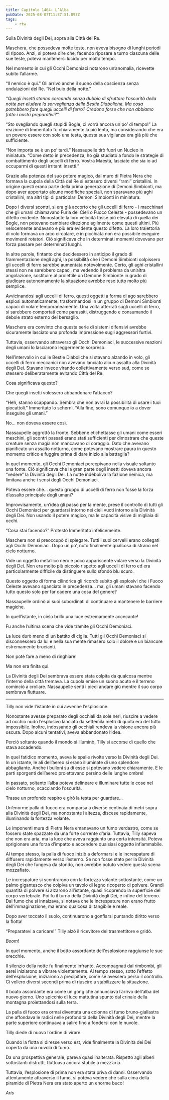 ```yaml
---
title: Capitolo 1464- L’Alba
pubDate: 2025-08-07T11:37:51.097Z
tags:
    - rtw
---
```



Sulla Divinità degli Dei, sopra alla Città del Re.


Maschera, che possedeva molte teste, non aveva bisogno di lunghi periodi di riposo. Anzi, si poteva dire che, facendo riposare a turno ciascuna delle sue teste, poteva mantenersi lucido per molto tempo.


Nel momento in cui gli Occhi Demoniaci notarono un’anomalia, ricevette subito l’allarme.


“Il nemico è qui.” Gli arrivò anche il suono della coscienza senza ondulazioni del Re. “Nel buio della notte.”


<em>“Quegli insetti stanno cercando senza dubbio di sfruttare l’oscurità della notte per eludere la sorveglianza delle Bestie Diaboliche. Ma cosa potrebbero fare quegli uccelli di ferro? Credono forse che non abbiamo fatto i nostri preparativi?”</em>


“Sto svegliando quegli stupidi Bogle, ci vorrà ancora un po’ di tempo!” La reazione di Immeritato fu chiaramente la più lenta, ma considerando che era un povero essere con solo una testa, questa sua vigilanza era già più che sufficiente.


“Non importa  se è un po’ tardi.” Nassaupelle tirò fuori un Nucleo in miniatura. “Come detto in precedenza, ho già studiato a fondo le strategie di combattimento degli uccelli di ferro. Vostra Maestà, lasciate che sia io ad occuparmi di questi irritanti insetti.”


Grazie alla potenza del suo potere magico, dal muro di Pietra Nera che formava la cupola della Città del Re si estesero diversi “rami” cristallini. In origine questi erano parte della prima generazione di Demoni Simbionti, ma dopo aver apportato alcune modifiche speciali, non sparavano più aghi cristallini, ma altri tipi di particolari Demoni Simbionti in miniatura.


Dopo i diversi scontri, si era già accorto che gli uccelli di ferro - i macchinari che gli umani chiamavano Furia dei Cieli o Fuoco Celeste - possedevano un difetto evidente. Nonostante la loro velocità fosse più elevata di quella dei Bogle, non potevano cambiare direzione agilmente come questi ultimi. Più velocemente andavano e più era evidente questo difetto. La loro traiettoria di volo formava un arco circolare, e in picchiata non era possibile eseguire movimenti rotatori. Ciò significava che in determinati momenti dovevano per forza passare per determinati luoghi.


In altre parole, fintanto che decidessero in anticipo il grado di frammentazione degli aghi, la possibilità che i Demoni Simbionti colpissero gli uccelli di ferro sarebbe aumentata notevolmente. Certo, gli aghi cristallini stessi non ne sarebbero capaci, ma vedendo il problema da un’altra angolazione, sostituire al proiettile un Demone Simbionte in grado di giudicare autonomamente la situazione avrebbe reso tutto molto più semplice.


Avvicinandosi agli uccelli di ferro, questi oggetti a forma di ago sarebbero esplosi automaticamente, trasformandosi in un gruppo di Demoni Simbionti capaci di volare temporaneamente. Una volta atterrati sugli uccelli di ferro, si sarebbero comportati come parassiti, distruggendo e consumando il debole strato esterno del bersaglio.


Maschera era convinto che questa serie di sistemi difensivi avrebbe sicuramente lasciato una profonda impressione sugli aggressori furtivi.


Tuttavia, osservando attraverso gli Occhi Demoniaci, le successive reazioni degli umani lo lasciarono leggermente sorpreso.


Nell’intervallo in cui le Bestie Diaboliche si stavano alzando in volo, gli uccelli di ferro meccanici non avevano lanciato alcun assalto alla Divinità degli Dei. Stavano invece virando collettivamente verso sud, come se stessero deliberatamente evitando Città del Re.


Cosa significava questo?


Che quegli insetti volessero abbandonare l’attacco?


“Heh, stanno scappando. Sembra che non avrai la possibilità di usare i tuoi giocattoli.” Immeritato lo schernì. “Alla fine, sono comunque io a dover inseguire gli umani.”


No... non doveva essere così.


Nassaupelle aggrottò la fronte. Sebbene etichettasse gli umani come esseri meschini, gli scontri passati erano stati sufficienti per dimostrare che queste creature senza magia non mancavano di coraggio. Dato che avevano pianificato un assalto notturno, come potevano mostrare paura in questo momento critico e fuggire prima di dare inizio alla battaglia?


In quel momento, gli Occhi Demoniaci percepivano nella visuale soltanto una fonte. Ciò significava che la gran parte degli insetti doveva ancora “vedere” la Divinità degli Dei. La notte indeboliva la fazione nemica, ma limitava anche i sensi degli Occhi Demoniaci.


Poteva essere che... questo gruppo di uccelli di ferro non fosse la forza d’assalto principale degli umani?


Improvvisamente, un’idea gli passò per la mente, prese il controllo di tutti gli Occhi Demoniaci per guardarsi intorno nei cieli vuoti intorno alla Divinità degli Dei. Non usando il potere magico, ma le capacità visive di migliaia di occhi.


“Cosa stai facendo?” Protestò Immeritato infelicemente.


Maschera non si preoccupò di spiegare. Tutti i suoi cervelli erano collegati agli Occhi Demoniaci. Dopo un po’, notò finalmente qualcosa di strano nel cielo notturno.


Vide un oggetto metallico nero e poco appariscente volare verso la Divinità degli Dei. Non era molto più piccolo rispetto agli uccelli di ferro ed era particolarmente difficile da distinguere sullo sfondo blu scuro.


Questo oggetto di forma cilindrica gli ricordò subito gli esplosivi che i Fuoco Celeste avevano sganciato in precedenza... ma, gli umani stavano facendo tutto questo solo per far cadere una cosa del genere?


Nassaupelle ordinò ai suoi subordinati di continuare a mantenere le barriere magiche.


In quell’istante, in cielo brillò una luce estremamente accecante!


Fu anche l’ultima scena che vide tramite gli Occhi Demoniaci.


La luce durò meno di un battito di ciglia. Tutti gli Occhi Demoniaci si disconnessero da lui e nella sua mente rimasero solo il dolore e un biancore estremamente brucianti.


Non poté fare a meno di ringhiare!


Ma non era finita qui.


La Divinità degli Dei sembrava essere stata colpita da qualcosa mentre l’interno della città tremava. La cupola emise un suono acuto e il terreno cominciò a crollare. Nassaupelle sentì i piedi andare giù mentre il suo corpo sembrava fluttuare.


***






Tilly non vide l’istante in cui avvenne l’esplosione.


Nonostante avesse preparato degli occhiali da sole neri, riuscire a vedere ad occhio nudo l’esplosivo lanciato da settemila metri di quota era del tutto impossibile. Inoltre, indossando gli occhiali rendeva la visione ancora più oscura. Dopo alcuni tentativi, aveva abbandonato l’idea.


Perciò soltanto quando il mondo si illuminò, Tilly si accorse di quello che stava accadendo.


In quel fatidico momento, aveva le spalle rivolte verso la Divinità degli Dei. In un istante, le ali dell’aereo si erano illuminate di uno splendore abbagliante. Anche i bulloni su di esse si potevano vedere chiaramente. E le parti sporgenti dell’aereo proiettavano persino delle lunghe ombre!


In passato, soltanto l’alba poteva delineare e illuminare tutte le cose nel cielo notturno, scacciando l’oscurità.


Trasse un profondo respiro e girò la testa per guardare...


Un’enorme palla di fuoco era comparsa a diverse centinaia di metri sopra alla Divinità degli Dei, ma nonostante l’altezza, discese rapidamente, illuminando la fortezza volante.


Le imponenti mura di Pietra Nera emanavano un fumo verdastro, come se fossero state spazzate da una forte corrente d’aria. Tuttavia, Tilly sapeva che non era aria, ma la luce che aveva raggiunto una certa intensità. Poteva sprigionare una forza d’impatto e accendere qualsiasi oggetto infiammabile.


Al tempo stesso, la palla di fuoco iniziò a deformarsi e le increspature di diffusero rapidamente verso l’esterno. Se non fosse stato per la Divinità degli Dei che fungeva da sfondo, non avrebbe potuto vedere questa scena mozzafiato.


Le increspature si scontrarono con la fortezza volante sottostante, come un palmo gigantesco che colpiva un tavolo di legno ricoperto di polvere. Grandi quantità di polvere si alzarono all’istante, quasi ricoprendo la superficie del corpo vertebrale. Poi fu il turno della Divinità degli Dei, e infine del terreno. Dal  fumo che si innalzava, si notava che le increspature non erano frutto dell’immaginazione, ma erano qualcosa di tangibile e reale.


Dopo aver toccato il suolo, continuarono a gonfiarsi puntando diritto verso la flotta!


“Preparatevi a caricare!” Tilly alzò il ricevitore del trasmettitore e gridò.


<em>Boom!</em>


In quel momento, anche il botto assordante dell’esplosione raggiunse le sue orecchie.


Il silenzio della notte fu finalmente infranto. Accompagnati dai rimbombi, gli aerei iniziarono a vibrare violentemente. Al tempo stesso, sotto l’effetto dell’esplosione, iniziarono a precipitare, come se avessero perso il controllo. Ci vollero diversi secondi prima di riuscire a stabilizzare la situazione.


Il boato assordante era come un gong che annunciava l’arrivo dell’alba del nuovo giorno. Uno spicchio di luce mattutina spuntò dal crinale della montagna proiettandosi sulla terra.


La palla di fuoco era ormai diventata una colonna di fumo bruno-giallastra che affondava le radici nelle profondità della Divinità degli Dei, mentre la parte superiore continuava a salire fino a fondersi con le nuvole.


Tilly diede di nuovo l’ordine di virare.


Quando la flotta si diresse verso est, vide finalmente la Divinità dei Dei coperta da una nuvola di fumo.


Da una prospettiva generale, pareva quasi inalterata. Rispetto agli alberi sottostanti distrutti, fluttuava ancora stabile a mezz’aria.


Tuttavia, l’esplosione di prima non era stata priva di danni. Osservando attentamente attraverso il fumo, si poteva vedere che sulla cima della piramide di Pietra Nera era stato aperto un enorme buco!






<em>Aris</em>
                                


                                



